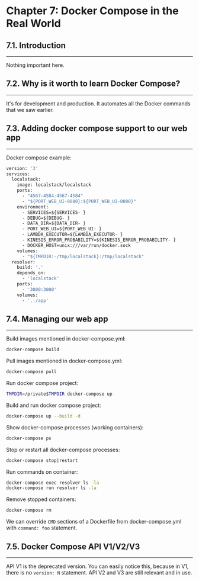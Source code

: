 # Chapter 7: Docker Compose in the Real World

## 7.1. Introduction
--------------------

Nothing important here.

## 7.2. Why is it worth to learn Docker Compose?
------------------------------------------------

It's for development and production. It automates all the Docker commands that we saw earlier.

## 7.3. Adding docker compose support to our web app
----------------------------------------------------

Docker compose example:

```Dockerfile
version: '3'
services:
  localstack:
    image: localstack/localstack
    ports:
      - "4567-4584:4567-4584"
      - "${PORT_WEB_UI-8080}:${PORT_WEB_UI-8080}"
    environment:
      - SERVICES=${SERVICES- }
      - DEBUG=${DEBUG- }
      - DATA_DIR=${DATA_DIR- }
      - PORT_WEB_UI=${PORT_WEB_UI- }
      - LAMBDA_EXECUTOR=${LAMBDA_EXECUTOR- }
      - KINESIS_ERROR_PROBABILITY=${KINESIS_ERROR_PROBABILITY- }
      - DOCKER_HOST=unix:///var/run/docker.sock
    volumes:
      - "${TMPDIR:-/tmp/localstack}:/tmp/localstack"
  resolver: 
    build: '.'
    depends_on:
      - 'localstack'
    ports:
      - '3000:3000'
    volumes:
      - '.:/app'
```

## 7.4. Managing our web app
----------------------------

Build images mentioned in docker-compose.yml:

```bash
docker-compose build
```

Pull images mentioned in docker-compose.yml:

```bash
docker-compose pull
```

Run docker compose project:

```bash
TMPDIR=/private$TMPDIR docker-compose up
```

Build and run docker compose project:

```bash
docker-compose up --build -d
```

Show docker-compose processes (working containers):

```bash
docker-compose ps
```

Stop or restart all docker-compose processes:

```bash
docker-compose stop|restart
```

Run commands on container:

```bash
docker-compose exec resolver ls -la
docker-compose run resolver ls -la
```

Remove stopped containers:

```bash
docker-compose rm
```

We can override `CMD` sections of a Dockerfile from docker-compose.yml with `command: foo` statement.

## 7.5. Docker Compose API V1/V2/V3
-----------------------------------

API V1 is the deprecated version. You can easily notice this, because in V1, there is no `version: N` statement. API V2 and V3 are still relevant and in use.
